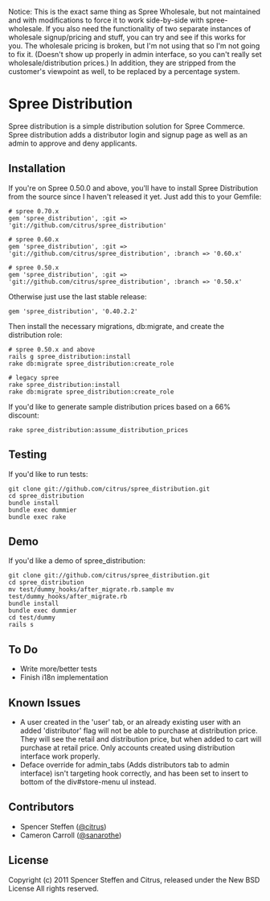 Notice: This is the exact same thing as Spree Wholesale, but not maintained and with modifications to force it to work side-by-side with spree-wholesale. If you also need the functionality of two separate instances of wholesale signup/pricing and stuff, you can try and see if this works for you. The wholesale pricing is broken, but I'm not using that so I'm not going to fix it. (Doesn't show up properly in admin interface, so you can't really set wholesale/distribution prices.) In addition, they are stripped from the customer's viewpoint as well, to be replaced by a percentage system.

Spree Distribution
===============

Spree distribution is a simple distribution solution for Spree Commerce. Spree distribution adds a distributor login and signup page as well as an admin to approve and deny applicants.


Installation
------------


If you're on Spree 0.50.0 and above, you'll have to install Spree Distribution from the source since I haven't released it yet. Just add this to your Gemfile:

    # spree 0.70.x
    gem 'spree_distribution', :git => 'git://github.com/citrus/spree_distribution'
    
    # spree 0.60.x
    gem 'spree_distribution', :git => 'git://github.com/citrus/spree_distribution', :branch => '0.60.x'
    
    # spree 0.50.x
    gem 'spree_distribution', :git => 'git://github.com/citrus/spree_distribution', :branch => '0.50.x'
    

Otherwise just use the last stable release:
    
    gem 'spree_distribution', '0.40.2.2'
    
    
Then install the necessary migrations, db:migrate, and create the distribution role:

    # spree 0.50.x and above
    rails g spree_distribution:install
    rake db:migrate spree_distribution:create_role

    # legacy spree
    rake spree_distribution:install
    rake db:migrate spree_distribution:create_role
      
      
If you'd like to generate sample distribution prices based on a 66% discount:

    rake spree_distribution:assume_distribution_prices



Testing
-------

If you'd like to run tests:
    
    git clone git://github.com/citrus/spree_distribution.git
    cd spree_distribution
    bundle install
    bundle exec dummier
    bundle exec rake


Demo
----

If you'd like a demo of spree_distribution:
    
    git clone git://github.com/citrus/spree_distribution.git
    cd spree_distribution
    mv test/dummy_hooks/after_migrate.rb.sample mv test/dummy_hooks/after_migrate.rb
    bundle install
    bundle exec dummier
    cd test/dummy
    rails s
    


To Do
-------

* Write more/better tests
* Finish i18n implementation 


Known Issues
-------

* A user created in the 'user' tab, or an already existing user with an added 'distributor' flag will not be able to purchase at distribution price. They will see the retail and distribution price, but when added to cart will purchase at retail price. Only accounts created using distribution interface work properly.
* Deface override for admin_tabs (Adds distributors tab to admin interface) isn't targeting hook correctly, and has been set to insert to bottom of the div#store-menu ul instead.


Contributors
------------

* Spencer Steffen ([@citrus](https://github.com/citrus))
* Cameron Carroll ([@sanarothe](https://github.com/sanarothe))


License
-------

Copyright (c) 2011 Spencer Steffen and Citrus, released under the New BSD License All rights reserved.
